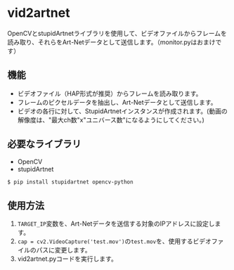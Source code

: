 #  vid2artnet

OpenCVとstupidArtnetライブラリを使用して、ビデオファイルからフレームを読み取り、それらをArt-Netデータとして送信します。（monitor.pyはおまけです）

## 機能

- ビデオファイル（HAP形式が推奨）からフレームを読み取ります。
- フレームのピクセルデータを抽出し、Art-Netデータとして送信します。
- ビデオの各行に対して、StupidArtnetインスタンスが作成されます。(動画の解像度は、"最大ch数"x"ユニバース数"になるようにしてください。)

## 必要なライブラリ

- OpenCV
- stupidArtnet

```bash
$ pip install stupidartnet opencv-python
```

## 使用方法

1. `TARGET_IP`変数を、Art-Netデータを送信する対象のIPアドレスに設定します。
2. `cap = cv2.VideoCapture('test.mov')`の`test.mov`を、使用するビデオファイルのパスに変更します。
3. vid2artnet.pyコードを実行します。
